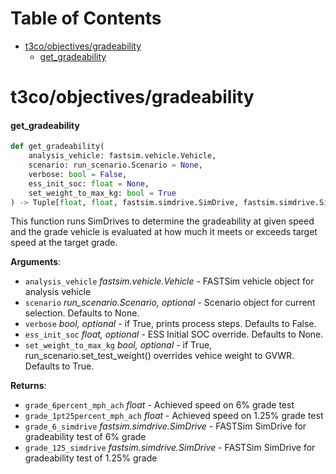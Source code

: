 # Table of Contents

* [t3co/objectives/gradeability](#t3co/objectives/gradeability)
  * [get\_gradeability](#t3co/objectives/gradeability.get_gradeability)

<a id="t3co/objectives/gradeability"></a>

# t3co/objectives/gradeability

<a id="t3co/objectives/gradeability.get_gradeability"></a>

#### get\_gradeability

```python
def get_gradeability(
    analysis_vehicle: fastsim.vehicle.Vehicle,
    scenario: run_scenario.Scenario = None,
    verbose: bool = False,
    ess_init_soc: float = None,
    set_weight_to_max_kg: bool = True
) -> Tuple[float, float, fastsim.simdrive.SimDrive, fastsim.simdrive.SimDrive]
```

This function runs SimDrives to determine the gradeability at given speed and the grade vehicle is
evaluated at how much it meets or exceeds target speed at the target grade.

**Arguments**:

- `analysis_vehicle` _fastsim.vehicle.Vehicle_ - FASTSim vehicle object for analysis vehicle
- `scenario` _run_scenario.Scenario, optional_ - Scenario object for current selection. Defaults to None.
- `verbose` _bool, optional_ - if True, prints process steps. Defaults to False.
- `ess_init_soc` _float, optional_ - ESS Initial SOC override. Defaults to None.
- `set_weight_to_max_kg` _bool, optional_ - if True, run_scenario.set_test_weight() overrides vehice weight to GVWR. Defaults to True.
  

**Returns**:

- `grade_6percent_mph_ach` _float_ - Achieved speed on 6% grade test
- `grade_1pt25percent_mph_ach` _float_ - Achieved speed on 1.25% grade test
- `grade_6_simdrive` _fastsim.simdrive.SimDrive_ - FASTSim SimDrive for gradeability test of 6% grade
- `grade_125_simdrive` _fastsim.simdrive.SimDrive_ - FASTSim SimDrive for gradeability test of 1.25% grade


